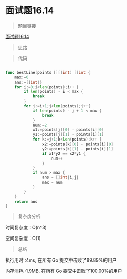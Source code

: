 # 面试题16.14

>题目链接

[面试题16.14](https://leetcode-cn.com/problems/best-line-lcci/)

> 思路


>代码

```go

func bestLine(points [][]int) []int {
    max:=0
    ans:=[]int{}
    for i:=0;i<len(points);i++ {
        if len(points) - i < max {
            break
        }
        for j:=i+1;j<len(points);j++{
            if len(points) - j + 1 < max {
                break
            }
            num:=2
            x1:=points[j][0] - points[i][0]
            y1:=points[j][1] - points[i][1]
            for k:=j+1;k<len(points);k++ {
                x2:=points[k][0] - points[i][0]
                y2:=points[k][1] - points[i][1]
                if x1*y2 == x2*y1 {
                    num++
                }
            }
            if num > max {
                ans = []int{i,j}
                max = num
            }
        }
    }
    return ans
}


```

>复杂度分析

时间复杂度：O(n^3)

空间复杂度：O(1)

>总结

执行用时 :4ms, 在所有 Go 提交中击败了89.89%的用户

内存消耗 :1.9MB, 在所有 Go 提交中击败了100.00%的用户
